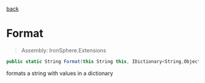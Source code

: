 ﻿

[back](/IronSphere.Extensions/StringExtension)

# Format

> Assembly: IronSphere.Extensions

```csharp
public static String Format(this String this, IDictionary<String,Object> values)
```

formats a string with values in a dictionary

 